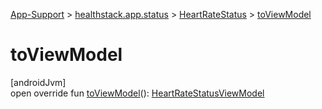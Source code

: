 
[App-Support](../../../index.html) > [healthstack.app.status](../index.html) > [HeartRateStatus](index.html) > [toViewModel](to-view-model.html)



# toViewModel



[androidJvm]\
open override fun [toViewModel](to-view-model.html)(): [HeartRateStatusViewModel](../../healthstack.app.viewmodel/-heart-rate-status-view-model/index.html)




